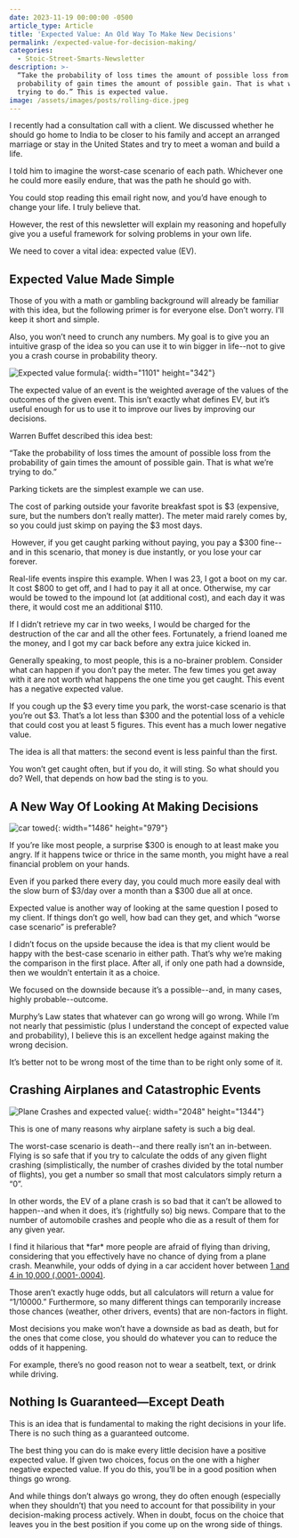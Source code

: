 ```yaml
---
date: 2023-11-19 00:00:00 -0500
article_type: Article
title: 'Expected Value: An Old Way To Make New Decisions'
permalink: /expected-value-for-decision-making/
categories:
  - Stoic-Street-Smarts-Newsletter
description: >-
  “Take the probability of loss times the amount of possible loss from the
  probability of gain times the amount of possible gain. That is what we’re
  trying to do.” This is expected value. 
image: /assets/images/posts/rolling-dice.jpeg
---
```

I recently had a consultation call with a client. We discussed whether he should go home to India to be closer to his family and accept an arranged marriage or stay in the United States and try to meet a woman and build a life.

I told him to imagine the worst-case scenario of each path. Whichever one he could more easily endure, that was the path he should go with.

You could stop reading this email right now, and you’d have enough to change your life. I truly believe that.

However, the rest of this newsletter will explain my reasoning and hopefully give you a useful framework for solving problems in your own life.

We need to cover a vital idea: expected value (EV).

## Expected Value Made Simple

Those of you with a math or gambling background will already be familiar with this idea, but the following primer is for everyone else. Don’t worry. I'll keep it short and simple.

Also, you won’t need to crunch any numbers. My goal is to give you an intuitive grasp of the idea so you can use it to win bigger in life--not to give you a crash course in probability theory.

![Expected value formula](/assets/images/posts/expectedvaluecalculator-96.png "You won't need to know this, but here is the Expected Value formula if you're curious"){: width="1101" height="342"}

The expected value of an event is the weighted average of the values of the outcomes of the given event. This isn’t exactly what defines EV, but it’s useful enough for us to use it to improve our lives by improving our decisions.

Warren Buffet described this idea best:

“Take the probability of loss times the amount of possible loss from the probability of gain times the amount of possible gain. That is what we’re trying to do.”

Parking tickets are the simplest example we can use.

The cost of parking outside your favorite breakfast spot is $3 (expensive, sure, but the numbers don’t really matter). The meter maid rarely comes by, so you could just skimp on paying the $3 most days.

&nbsp;However, if you get caught parking without paying, you pay a $300 fine--and in this scenario, that money is due instantly, or you lose your car forever.

Real-life events inspire this example. When I was 23, I got a boot on my car. It cost $800 to get off, and I had to pay it all at once. Otherwise, my car would be towed to the impound lot (at additional cost), and each day it was there, it would cost me an additional $110.&nbsp;

If I didn’t retrieve my car in two weeks, I would be charged for the destruction of the car and all the other fees. Fortunately, a friend loaned me the money, and I got my car back before any extra juice kicked in.

Generally speaking, to most people, this is a no-brainer problem. Consider what can happen if you don’t pay the meter. The few times you get away with it are not worth what happens the one time you get caught. This event has a negative expected value.

If you cough up the $3 every time you park, the worst-case scenario is that you’re out $3. That’s a lot less than $300 and the potential loss of a vehicle that could cost you at least 5 figures. This event has a much lower negative value.

The idea is all that matters: the second event is less painful than the first.

You won’t get caught often, but if you do, it will sting. So what should you do? Well, that depends on how bad the sting is to you.

## A New Way Of Looking At Making Decisions

![car towed](/assets/images/posts/car-towed.jpeg "Should have paid the meter"){: width="1486" height="979"}

If you’re like most people, a surprise $300 is enough to at least make you angry. If it happens twice or thrice in the same month, you might have a real financial problem on your hands.

Even if you parked there every day, you could much more easily deal with the slow burn of $3/day over a month than a $300 due all at once.

Expected value is another way of looking at the same question I posed to my client. If things don’t go well, how bad can they get, and which “worse case scenario” is preferable?

I didn’t focus on the upside because the idea is that my client would be happy with the best-case scenario in either path. That’s why we’re making the comparison in the first place. After all, if only one path had a downside, then we wouldn’t entertain it as a choice.

We focused on the downside because it’s a possible--and, in many cases, highly probable--outcome.

Murphy’s Law states that whatever can go wrong will go wrong. While I’m not nearly that pessimistic (plus I understand the concept of expected value and probability), I believe this is an excellent hedge against making the wrong decision.

It’s better not to be wrong most of the time than to be right only some of it.

## Crashing Airplanes and Catastrophic Events

![Plane Crashes and expected value](/assets/images/posts/plane-crash.webp "Plane Crashes and expected value"){: width="2048" height="1344"}

This is one of many reasons why airplane safety is such a big deal.

The worst-case scenario is death--and there really isn’t an in-between. Flying is so safe that if you try to calculate the odds of any given flight crashing (simplistically, the number of crashes divided by the total number of flights), you get a number so small that most calculators simply return a “0”.

In other words, the EV of a plane crash is so bad that it can’t be allowed to happen--and when it does, it’s (rightfully so) big news. Compare that to the number of automobile crashes and people who die as a result of them for any given year.

I find it hilarious that \*far\* more people are afraid of flying than driving, considering that you effectively have no chance of dying from a plane crash. Meanwhile, your odds of dying in a car accident hover between [1 and 4 in 10,000 (.0001-.0004)](https://injuryfacts.nsc.org/motor-vehicle/historical-fatality-trends/deaths-and-rates/#:~:text=The%20population%20motor%2Dvehicle%20death,vehicles%2C%20a%2096%25%20improvement.).&nbsp;

Those aren’t exactly huge odds, but all calculators will return a value for “1/10000.” Furthermore, so many different things can temporarily increase those chances (weather, other drivers, events) that are non-factors in flight.

Most decisions you make won’t have a downside as bad as death, but for the ones that come close, you should do whatever you can to reduce the odds of it happening.

For example, there’s no good reason not to wear a seatbelt, text, or drink while driving.

## Nothing Is Guaranteed—Except Death

This is an idea that is fundamental to making the right decisions in your life. There is no such thing as a guaranteed outcome.

The best thing you can do is make every little decision have a positive expected value. If given two choices, focus on the one with a higher negative expected value. If you do this, you’ll be in a good position when things go wrong.

And while things don’t always go wrong, they do often enough (especially when they shouldn’t) that you need to account for that possibility in your decision-making process actively. When in doubt, focus on the choice that leaves you in the best position if you come up on the wrong side of things.